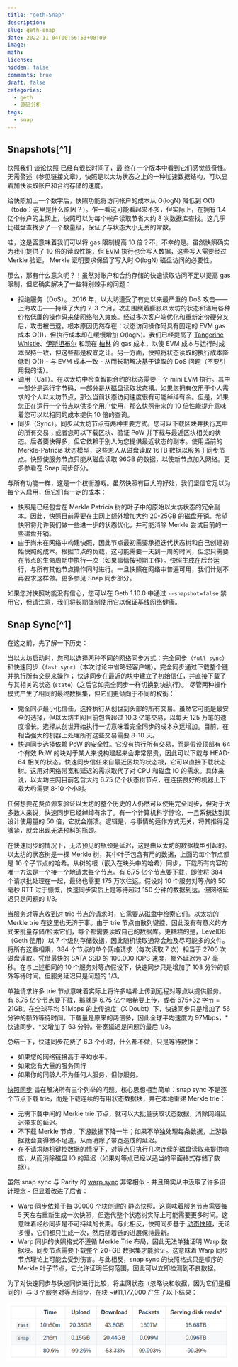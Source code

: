 ```yaml
---
title: "geth-Snap"
description:
slug: geth-snap
date: 2022-11-04T00:56:53+08:00
image:
math:
license:
hidden: false
comments: true
draft: false
categories:
  - geth
  - 源码分析
tags:
  - snap
---
```


## Snapshots[^1]

快照我们 [谈论快照](https://blog.ethereum.org/2020/07/17/ask-about-geth-snapshot-acceleration) 已经有很长时间了，最 ​​ 终在一个版本中看到它们感觉很奇怪。无需赘述（参见链接文章），快照是以太坊状态之上的一种加速数据结构，可以显着加快读取账户和合约存储的速度。

给快照加上一个数字后，快照功能将访问帐户的成本从 O(logN) 降低到 O(1)（todo：这里是什么原因？）。乍一看这可能看起来不多，但实际上，在拥有 1.4 亿个帐户的主网上，快照可以为每个帐户读取节省大约 8 次数据库查找。这几乎比磁盘查找少了一个数量级，保证了与状态大小无关的常数。

哇，这是否意味着我们可以将 gas 限制提高 10 倍？不，不幸的是。虽然快照确实为我们提供了 10 倍的读取性能，但 EVM 执行也会写入数据，这些写入需要经过 Merkle 验证。 Merkle 证明要求保留了写入时 O(logN) 磁盘访问的必要性。

那么，那有什么意义呢？！虽然对账户和合约存储的快速读取访问不足以提高 gas 限制，但它确实解决了一些特别棘手的问题：

- 拒绝服务（DoS）。 2016 年，以太坊遭受了有史以来最严重的 DoS 攻击——上海攻击——持续了大约 2-3 个月。攻击围绕着膨胀以太坊的状态和滥用各种价格低廉的操作码来使网络陷入瘫痪。经过多次客户端优化和重新定价硬分叉后，攻击被击退。根本原因仍然存在：状态访问操作码具有固定的 EVM gas 成本 O(1)，但执行成本却在缓慢增加 O(logN)。我们已经提高了 [Tangerine Whistle](https://eips.ethereum.org/EIPS/eip-150)、[伊斯坦布尔](https://eips.ethereum.org/EIPS/eip-1884) 和现在 [柏林](https://eips.ethereum.org/EIPS/eip-2929) 的 gas 成本，以使 EVM 成本与运行时成本保持一致，但这些都是权宜之计。另一方面，快照将状态读取的执行成本降低到 O(1) - 与 EVM 成本一致 - 从而长期解决基于读取的 DoS 问题（不要引用我的话）。
- 调用（Call）。在以太坊中检查智能合约的状态需要一个 mini EVM 执行。其中一部分是运行字节码，一部分是从磁盘读取状态槽。如果您拥有仅用于个人需求的个人以太坊节点，那么当前状态访问速度很有可能绰绰有余。但是，如果您正在运行一个节点以供多个用户使用，那么快照带来的 10 倍性能提升意味着您可以以相同的成本提供 10 倍的查询。
- 同步（Sync）。同步以太坊节点有两种主要方式。您可以下载区块并执行其中的所有交易；或者您可以下载区块、验证 PoW 并下载与最近区块相关的状态。后者要快得多，但它依赖于别人为您提供最近状态的副本。使用当前的 Merkle-Patricia 状态模型，这些恩人从磁盘读取 16TB 数据以服务于同步节点。快照使服务节点只能从磁盘读取 96GB 的数据，以使新节点加入网络。更多参看在 Snap 同步部分。

与所有功能一样，这是一个权衡游戏。虽然快照有巨大的好处，我们坚信它足以为每个人启用，但它们有一定的成本：

- 快照是已经包含在 Merkle Patricia 树的叶子中的原始以太坊状态的冗余副本。因此，快照目前需要在主网上额外增加大约 20-25GB 的磁盘开销。希望快照将允许我们做一些进一步的状态优化，并可能消除 Merkle 尝试目前的一些磁盘开销。
- 由于尚未在网络中构建快照，因此节点最初需要承担迭代状态树和自己创建初始快照的成本。根据节点的负载，这可能需要一天到一周的时间，但您只需要在节点的生命周期中执行一次（如果事情按预期工作）。快照生成在后台运行，与所有其他节点操作同时进行。一旦快照在网络中普遍可用，我们计划不再要求这样做。更多参见 Snap 同步部分。

如果您对快照功能没有信心，您可以在 Geth 1.10.0 中通过 `--snapshot=false` 禁用它，但请注意，我们将长期强制使用它以保证基线网络健康。

## Snap Sync[^1]

在这之前，先了解一下历史：

当以太坊启动时，您可以选择两种不同的网络同步方式：完全同步（`full sync`）和快速同步（`fast sync`）（本次讨论中省略轻客户端）。完全同步通过下载整个链并执行所有交易来操作； 快速同步在最近的块中建立了初始信任，并直接下载了与其相关的状态 (`state`)（之后它如完全同步一样切换到块执行）。 尽管两种操作模式产生了相同的最终数据集，但它们更倾向于不同的权衡：

- 完全同步最小化信任，选择执行从创世到头部的所有交易。虽然它可能是最安全的选择，但以太坊主网目前包含超过 10.3 亿笔交易，以每天 125 万笔的速度增长。选择从创世开始执行一切意味着完全同步的成本永远增加。目前，在相当强大的机器上处理所有这些交易需要 8-10 天。
- 快速同步选择依赖 PoW 的安全性。它没有执行所有交易，而是假设顶部有 64 个有效 PoW 的块对于某人来说构建起来会非常昂贵，因此可以下载与 HEAD-64 相关的状态。快速同步信任来自最近区块的状态根，它可以直接下载状态树。这用对网络带宽和延迟的需求取代了对 CPU 和磁盘 IO 的需求。具体来说，以太坊主网目前包含大约 6.75 亿个状态树节点，在连接良好的机器上下载大约需要 8-10 个小时。

任何想要花费资源来验证以太坊的整个历史的人仍然可以使用完全同步，但对于大多数人来说，快速同步已经绰绰有余了。有一个计算机科学悖论，一旦系统达到其设计使用量的 50 倍，它就会崩溃。逻辑是，与事情的运作方式无关，将其推得足够紧，就会出现无法预料的瓶颈。

在快速同步的情况下，无法预见的瓶颈是延迟，这是由以太坊的数据模型引起的。以太坊的状态树是一棵 Merkle 树，其中叶子包含有用的数据，上面的每个节点都是 16 个子节点的哈希。从树的根（嵌入在块头中的哈希）同步，下载所有内容的唯一方法是一个接一个地请求每个节点。有 6.75 亿个节点要下载，即使将 384 个请求批处理在一起，最终也需要 175 万次往返。假设对 10 个服务对等点的 50 毫秒 RTT 过于慷慨，快速同步实质上是等待超过 150 分钟的数据到达。但网络延迟只是问题的 1/3。

当服务对等点收到对 trie 节点的请求时，它需要从磁盘中检索它们。以太坊的 Merkle trie 在这里也无济于事。由于 trie 节点由散列键控，因此没有有意义的方式来批量存储/检索它们，每个都需要读取自己的数据库。更糟糕的是，LevelDB（Geth 使用）以 7 个级别存储数据，因此随机读取通常会触及尽可能多的文件。将所有这些相乘，384 个节点的单个网络请求（每次读取 7 次）相当于 2700 次磁盘读取。凭借最快的 SATA SSD 的 100.000 IOPS 速度，额外延迟为 37 毫秒。在与上述相同的 10 个服务对等点假设下，快速同步只是增加了 108 分钟的额外等待时间。但服务延迟只是问题的 1/3。

单独请求许多 trie 节点意味着实际上将许多哈希上传到远程对等点以提供服务。有 6.75 亿个节点要下载，那就是 6.75 亿个哈希要上传，或者 675*32 字节 = 21GB。在全球平均 51Mbps 的上传速度（X Doubt）下，快速同步只是增加了 56 分钟的额外等待时间。下载量是原来的两倍多，因此全球平均速度为 97Mbps，*快速同步、\*又增加了 63 分钟。带宽延迟是问题的最后 1/3。

总结一下，快速同步花费了 6.3 个小时，什么都不做，只是等待数据：

- 如果您的网络链接高于平均水平。
- 如果您有大量的服务同行
- 如果你的同龄人不为任何人服务，但你服务。

[快照同步](https://github.com/ethereum/devp2p/blob/master/caps/snap.md) 旨在解决所有三个列举的问题。核心思想相当简单：snap sync 不是逐个节点下载 trie，而是下载连续的有用状态数据块，并在本地重建 Merkle trie：

- 无需下载中间的 Merkle trie 节点，就可以大批量获取状态数据，消除网络延迟带来的延迟。
- 不下载 Merkle 节点，下游数据下降一半；如果不单独处理每条数据，上游数据就会变得微不足道，从而消除了带宽造成的延迟。
- 在不请求随机键控数据的情况下，对等点只执行几次连续的磁盘读取来提供响应，从而消除磁盘 IO 的延迟（如果对等点已经以适当的平面格式存储了数据）。

虽然 snap sync 与 Parity 的 [warp sync](https://openethereum.github.io/Warp-Sync.html) 非常相似 - 并且确实从中汲取了许多设计理念 - 但显着改进了后者：

- Warp 同步依赖于每 30000 个块创建的 [静态快照](https://openethereum.github.io/Warp-Sync-Snapshot-Format)。这意味着服务节点需要每 5 天左右重新生成一次快照，但迭代整个状态树实际上可能需要更多时间。这意味着经纱同步是不可持续的长期。与此相反，快照同步基于 [动态快照](https://blog.ethereum.org/2020/07/17/ask-about-geth-snapshot-acceleration)，无论多慢，它们都只生成一次，然后随着链的进展保持最新。
- Warp 同步的快照格式不遵循 Merkle Trie 布局，因此无法单独证明 Warp 数据块。同步节点需要下载整个 20+GB 数据集才能验证。这意味着 Warp 同步节点理论上可能会受到伤害。与此相反，snap sync 的快照格式只是顺序的 Merkle 叶子节点，它允许证明任何范围，因此可以立即检测到不良数据。

为了对快速同步与快速同步进行比较，将主网状态（忽略块和收据，因为它们是相同的）与 3 个服务对等点同步，在块 ~#11,177,000 产生了以下结果：

![benchmark](benchmark.png)
